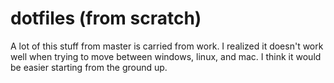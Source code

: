 # dotfiles (from scratch)

A lot of this stuff from master is carried from work. I realized it doesn't work well when trying to move between windows, linux, and mac. I think it would be easier starting from the ground up.
